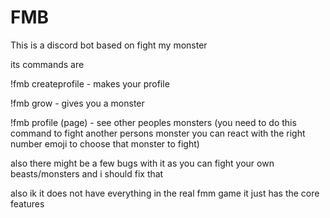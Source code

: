 # FMB
 
This is a discord bot based on fight my monster

its commands are

!fmb createprofile - makes your profile

!fmb grow - gives you a monster

!fmb profile <user> (page) - see other peoples monsters (you need to do this command to fight another persons monster you can react with the right number emoji to choose that monster to fight)

also there might be a few bugs with it as you can fight your own beasts/monsters and i should fix that

also ik it does not have everything in the real fmm game it just has the core features
